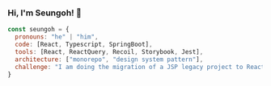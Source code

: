 ### Hi, I'm Seungoh! 👋

```javascript
const seungoh = {
  pronouns: "he" | "him",
  code: [React, Typescript, SpringBoot],
  tools: [React, ReactQuery, Recoil, Storybook, Jest],
  architecture: ["monorepo", "design system pattern"],
  challenge: "I am doing the migration of a JSP legacy project to React."
}
```

<!--
**bananaoh/bananaoh** is a ✨ _special_ ✨ repository because its `README.md` (this file) appears on your GitHub profile.

Here are some ideas to get you started:

- 🔭 I’m currently working on ...
- 🌱 I’m currently learning ...
- 👯 I’m looking to collaborate on ...
- 🤔 I’m looking for help with ...
- 💬 Ask me about ...
- 📫 How to reach me: ...
- 😄 Pronouns: ...
- ⚡ Fun fact: ...
-->
